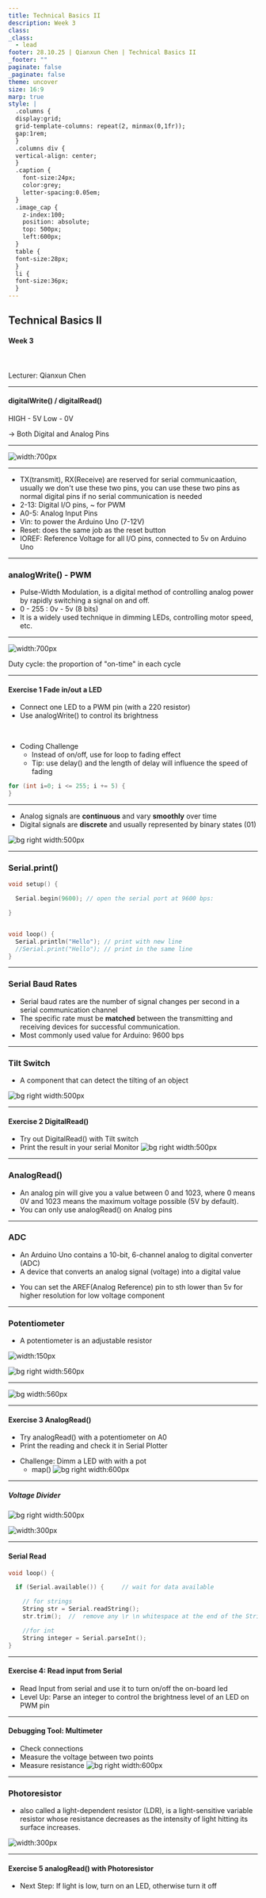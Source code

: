 ```yaml
---
title: Technical Basics II
description: Week 3
class: 
_class:
  - lead
footer: 28.10.25 | Qianxun Chen | Technical Basics II
_footer: ""
paginate: false
_paginate: false
theme: uncover
size: 16:9
marp: true
style: |
  .columns {
  display:grid;
  grid-template-columns: repeat(2, minmax(0,1fr));
  gap:1rem;
  }
  .columns div {
  vertical-align: center;
  }
  .caption {
    font-size:24px;
    color:grey;
    letter-spacing:0.05em;
  }
  .image_cap {
    z-index:100;
    position: absolute;
    top: 500px;
    left:600px;
  }
  table {
  font-size:28px;
  }
  li {
  font-size:36px;
  }
---
```


## Technical Basics II
####  Week 3
<br>
<br>
Lecturer: Qianxun Chen

---
#### digitalWrite() / digitalRead()

HIGH - 5V
Low - 0V

-> Both Digital and Analog Pins
<!-- LED, and same with digital read-->

---

![width:700px](images/pins.png)
<!-- 

TX(transmit), RX(Receive) reserved for serial communicaation, usually we don't use these two pins, you can use these two pins as normal digital pins if no serial communication is needed
2-13 digital pins + PWM
Analog Pins
Vin: Power Arduino nano,7-12 v
Go through step down regulator to provide 5v/3.3v on board
I/O ref
 -->
---

- TX(transmit), RX(Receive) are reserved for serial communicaation, usually we don't use these two pins, you can use these two pins as normal digital pins if no serial communication is needed
- 2-13: Digital I/O pins, ~ for PWM
- A0-5: Analog Input Pins
- Vin: to power the Arduino Uno (7-12V)
- Reset: does the same job as the reset button
- IOREF: Reference Voltage for all I/O pins, connected to 5v on Arduino Uno

---
### analogWrite() - PWM
- Pulse-Width Modulation, is a digital method of controlling analog power by rapidly switching a signal on and off.
- 0 - 255 : 0v - 5v (8 bits)
- It is a widely used technique in dimming LEDs, controlling motor speed, etc.

<!-- 125 ~ 2.5v,but what is actually happening is not that you have real 2.5v, but a simulation -->
---

![width:700px](images/pwm.webp)

Duty cycle: the proportion of "on-time" in each cycle

<!-- Show it with an oscilloscope? -->
---
#### Exercise 1 Fade in/out a LED 
- Connect one LED to a PWM pin (with a 220 resistor)
- Use analogWrite() to control its brightness

<br>

- Coding Challenge
  - Instead of on/off, use for loop to fading effect
  - Tip: use delay() and the length of delay will influence the speed of fading

```cpp
for (int i=0; i <= 255; i += 5) {
}
```
<!-- 
python for i in range(0, 255)
Break -->

---

- Analog signals are <b>continuous</b> and vary <b>smoothly</b> over time
- Digital signals are <b>discrete</b> and usually represented by binary states (01)

![bg right width:500px](images/signals.jpg)

<!-- analog signals: more resolution, slower to process, more sensitive noises
 digital signals, faster and reliable, less sensitive to noises
 
 So now we want to read some signals with arduino, but in order to know what is happening in this process, we want 
 -->
---
### Serial.print()

```cpp
void setup() {

  Serial.begin(9600); // open the serial port at 9600 bps:

}


void loop() {
  Serial.println("Hello"); // print with new line
  //Serial.print("Hello"); // print in the same line
} 

```

---

### Serial Baud Rates
- Serial baud rates are the number of signal changes per second in a serial communication channel
- The specific rate must be <b>matched</b> between the transmitting and receiving devices for successful communication. 
- Most commonly used value for Arduino: 9600 bps

---
### Tilt Switch
- A component that can detect the tilting of an object

![bg right width:500px](images/tilt_switch.png)

<!-- - It contains a metallic ball inside that will commute the two pins of the device from on to off and vice-versa if the sensor reaches a certain angle.If you tilt it you can hear the metal ball
 -->
---

#### Exercise 2 DigitalRead()
- Try out DigitalRead() with Tilt switch
- Print the result in your serial Monitor
![bg right width:500px](images/tilt.png)

---
### AnalogRead()
- An analog pin will give you a value between 0 and 1023, where 0 means 0V and 1023 means the maximum voltage possible (5V by default).
- You can only use analogRead() on Analog pins
<!-- why? becuase these pins are connected to ADC -->

---
### ADC
- An Arduino Uno contains a 10-bit, 6-channel analog to digital converter (ADC)
- A device that converts an analog signal (voltage) into a digital value
* You can set the AREF(Analog Reference) pin to sth lower than 5v for higher resolution for low voltage component

<!-- 
10 bit means 0-1023
If you want a true analog signal from Arduino, you better use a DAC-->
---
### Potentiometer
- A potentiometer is an adjustable resistor

![width:150px](images/trimmer.jpg)

![bg right width:560px](images/poti.webp)

---

![bg width:560px](images/inside-pot.png)

---

#### Exercise 3 AnalogRead()
- Try analogRead() with a potentiometer on A0
- Print the reading and check it in Serial Plotter
* Challenge: Dimm a LED with with a pot 
  - map()
![bg right width:600px](images/pot_c.png)

<!-- 
Try to switch 5v/ground, what does it change?
 -->

---

##### Voltage Divider

![bg right width:500px](images/pot_s.png)

![width:300px](images/voltage_divider.png)

<!-- Break -->

---
#### Serial Read

```cpp
void loop() {

  if (Serial.available()) {     // wait for data available

    // for strings
    String str = Serial.readString();  
    str.trim();  //  remove any \r \n whitespace at the end of the String

    //for int
    String integer = Serial.parseInt();
}     
```
---
#### Exercise 4: Read input from Serial
- Read Input from serial and use it to turn on/off the on-board led
- Level Up: Parse an integer to control the brightness level of an LED on PWM pin
<!-- use serial to control the led -->

---
#### Debugging Tool: Multimeter
- Check connections
- Measure the voltage between two points
- Measure resistance
![bg right width:600px](images/multimeter.jpg)

<!-- com to black cable, mavohm to red cable 
demonstrate connection mode and voltage mode for battery 
-->
---
### Photoresistor
- also called a light-dependent resistor (LDR), is a light-sensitive variable resistor whose resistance decreases as the intensity of light hitting its surface increases.

![width:300px](images/photo-r.jpg)

<!-- Try to measure the resistance of photoresistor using a multimeter?

more light, less resistance -->



---
#### Exercise 5 analogRead() with Photoresistor
- Next Step: If light is low, turn on an LED, otherwise turn it off
<br>
<br>
<br>
<br>
<br>
<br>
<br>
<br>

![bg width:360px](images/lightsensor_s.png)

![bg width:630px](images/lightsensor_c.png)

<!-- we are measuring the voltage r1 got
resistance 0 -> r1 got 5v
resistance up -> r1 got less
 -->

 

---

How to calculate the actual resistance 
of LDR using ohm's law?


<!-- explain the logic here -->

---
### Wrap Up
- AnalogWrite()
- PWM
- Serial Monitor
- Components: tilt switch, potentiometer, photoresistor
- Multimeter
<!-- 
Reference:
https://www.build-electronic-circuits.com/arduino-light-sensor/

https://www.instructables.com/How-to-Use-a-Light-Dependent-Resistor-LDR/

 -->
<!-- ---

 ### Potential Assignment
 - Thermistor works in similar way as Photoresistor, research about it and try to get some readings from it -->